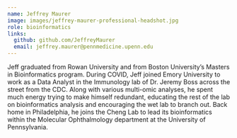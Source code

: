 ```yaml
---
name: Jeffrey Maurer
image: images/jeffrey-maurer-professional-headshot.jpg
role: bioinformatics
links:
  github: github.com/JeffreyMaurer
  email: jeffrey.maurer@pennmedicine.upenn.edu
---
```


Jeff graduated from Rowan University and from Boston University’s Masters in Bioinformatics program. During COVID, Jeff joined Emory University to work as a Data Analyst in the Immunology lab of Dr. Jeremy Boss across the street from the CDC. Along with various multi-omic analyses, he spent much energy trying to make himself redundant, educating the rest of the lab on bioinformatics analysis and encouraging the wet lab to branch out. Back home in Philadelphia, he joins the Cheng Lab to lead its bioinformatics within the Molecular Ophthalmology department at the University of Pennsylvania.


